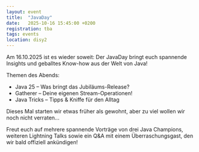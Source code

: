 ```yaml
---
layout: event
title:  "JavaDay"
date:   2025-10-16 15:45:00 +0200
registration: tba
tags: events
location: disy2
---
```


Am 16.10.2025 ist es wieder soweit: Der JavaDay bringt euch spannende Insights und geballtes Know-how aus der Welt von Java!

Themen des Abends:

- Java 25 – Was bringt das Jubiläums-Release?
- Gatherer – Deine eigenen Stream-Operationen!
- Java Tricks – Tipps & Kniffe für den Alltag

Dieses Mal starten wir etwas früher als gewohnt, aber zu viel wollen wir noch nicht verraten...

Freut euch auf mehrere spannende Vorträge von drei Java Champions, weiteren Lightning Talks sowie ein Q&A mit einem Überraschungsgast, den wir bald offiziell ankündigen!
